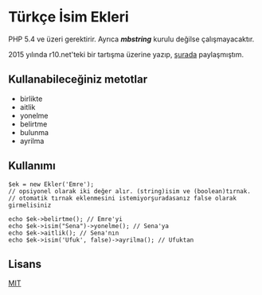 # Türkçe İsim Ekleri #

PHP 5.4 ve üzeri gerektirir. Ayrıca ***mbstring*** kurulu değilse çalışmayacaktır.


2015 yılında r10.net'teki bir tartışma üzerine yazıp, [şurada](https://www.r10.net/php/1440063-php-ekler-class.html) paylaşmıştım.

## Kullanabileceğiniz metotlar

 * birlikte
 * aitlik
 * yonelme
 * belirtme
 * bulunma
 * ayrilma

## Kullanımı

```
$ek = new Ekler('Emre'); 
// opsiyonel olarak iki değer alır. (string)isim ve (boolean)tırnak. 
// otomatik tırnak eklenmesini istemiyorşuradasanız false olarak girmelisiniz 

echo $ek->belirtme(); // Emre'yi 
echo $ek->isim("Sena")->yonelme(); // Sena'ya 
echo $ek->aitlik(); // Sena'nın 
echo $ek->isim('Ufuk', false)->ayrilma(); // Ufuktan

```

## Lisans
[MIT](/LICENSE)
